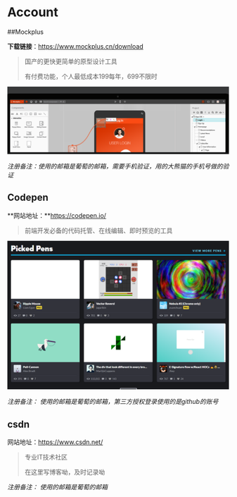 # Account

##Mockplus

   **下载链接**：https://www.mockplus.cn/download

   >国产的更快更简单的原型设计工具 
   >
   >有付费功能，个人最低成本199每年，699不限时

![](./img/mockplus.png)

*注册备注：使用的邮箱是葡萄的邮箱，需要手机验证，用的大熊猫的手机号做的验证*



## Codepen

**网站地址：**https://codepen.io/

> 前端开发必备的代码托管、在线编辑、即时预览的工具

![](./img/codepen.png)

*注册备注： 使用的邮箱是葡萄的邮箱，第三方授权登录使用的是github的账号* 

## csdn

网站地址：https://www.csdn.net/

> 专业IT技术社区
>
> 在这里写博客呦，及时记录呦

*注册备注： 使用的邮箱是葡萄的邮箱*

